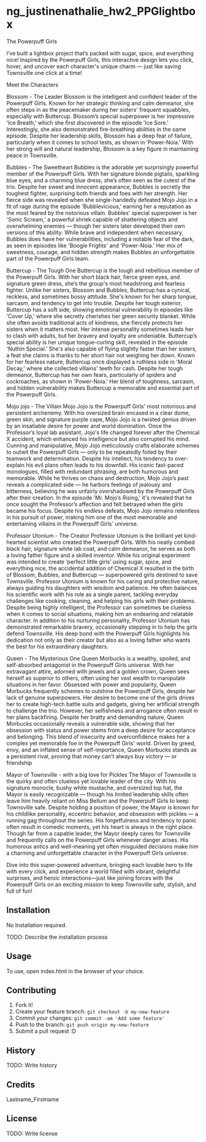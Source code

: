 # ng_justinenathalie_hw2_PPGlightbox

The Powerpuff Girls

I’ve built a lightbox project that’s packed with sugar, spice, and everything nice! Inspired by the Powerpuff Girls, this interactive design lets you click, hover, and uncover each character's unique charm — just like saving Townsville one click at a time!

Meet the Characters 

Blossom - The Leader 
Blossom is the intelligent and confident leader of the Powerpuff Girls. Known for her strategic thinking and calm demeanor, she often steps in as the peacemaker during her sisters' frequent squabbles, especially with Buttercup. Blossom’s special superpower is her impressive 'Ice Breath,' which she first discovered in the episode 'Ice Sore.' Interestingly, she also demonstrated fire-breathing abilities in the same episode. Despite her leadership skills, Blossom has a deep fear of failure, particularly when it comes to school tests, as shown in 'Power-Noia.' With her strong will and natural leadership, Blossom is a key figure in maintaining peace in Townsville.

Bubbles - The Sweetheart
Bubbles is the adorable yet surprisingly powerful member of the Powerpuff Girls. With her signature blonde pigtails, sparkling blue eyes, and a charming blue dress, she’s often seen as the cutest of the trio. Despite her sweet and innocent appearance, Bubbles is secretly the toughest fighter, surprising both friends and foes with her strength. Her fierce side was revealed when she single-handedly defeated Mojo Jojo in a fit of rage during the episode 'Bubblevicious,' earning her a reputation as the most feared by the notorious villain.
Bubbles' special superpower is her 'Sonic Scream,' a powerful shriek capable of shattering objects and overwhelming enemies — though her sisters later developed their own versions of this ability. While brave and independent when necessary, Bubbles does have her vulnerabilities, including a notable fear of the dark, as seen in episodes like 'Boogie Frights' and 'Power-Noia.' Her mix of sweetness, courage, and hidden strength makes Bubbles an unforgettable part of the Powerpuff Girls team.

Buttercup - The Tough One
Buttercup is the tough and rebellious member of the Powerpuff Girls. With her short black hair, fierce green eyes, and signature green dress, she’s the group's most headstrong and fearless fighter. Unlike her sisters, Blossom and Bubbles, Buttercup has a cynical, reckless, and sometimes bossy attitude. She's known for her sharp tongue, sarcasm, and tendency to get into trouble.
Despite her tough exterior, Buttercup has a soft side, showing emotional vulnerability in episodes like 'Cover Up,' where she secretly cherishes her green security blanket. While she often avoids traditional acts of kindness, she fiercely protects her sisters when it matters most. Her intense personality sometimes leads her to clash with adults, but her bravery and loyalty are undeniable.
Buttercup’s special ability is her unique tongue-curling skill, revealed in the episode 'Nuthin Special.' She's also capable of flying slightly faster than her sisters, a feat she claims is thanks to her short hair not weighing her down. Known for her fearless nature, Buttercup once displayed a ruthless side in 'Moral Decay,' where she collected villains' teeth for cash. Despite her tough demeanor, Buttercup has her own fears, particularly of spiders and cockroaches, as shown in 'Power-Noia.'
Her blend of toughness, sarcasm, and hidden vulnerability makes Buttercup a memorable and essential part of the Powerpuff Girls.

Mojo jojo - The Villain
Mojo Jojo is the Powerpuff Girls' most notorious and persistent archenemy. With his oversized brain encased in a clear dome, green skin, and signature purple cape, Mojo Jojo is a twisted genius driven by an insatiable desire for power and world domination. Once the Professor’s loyal lab assistant, Jojo's life changed forever after the Chemical X accident, which enhanced his intelligence but also corrupted his mind.
Cunning and manipulative, Mojo Jojo meticulously crafts elaborate schemes to outwit the Powerpuff Girls — only to be repeatedly foiled by their teamwork and determination. Despite his intellect, his tendency to over-explain his evil plans often leads to his downfall. His iconic fast-paced monologues, filled with redundant phrasing, are both humorous and memorable.
While he thrives on chaos and destruction, Mojo Jojo’s past reveals a complicated side — he harbors feelings of jealousy and bitterness, believing he was unfairly overshadowed by the Powerpuff Girls after their creation. In the episode 'Mr. Mojo’s Rising,' it's revealed that he once sought the Professor’s affection and felt betrayed when the girls became his focus.
Despite his endless defeats, Mojo Jojo remains relentless in his pursuit of power, making him one of the most memorable and entertaining villains in the Powerpuff Girls' universe.

Professor Utonium - The Creator
Professor Utonium is the brilliant yet kind-hearted scientist who created the Powerpuff Girls. With his neatly combed black hair, signature white lab coat, and calm demeanor, he serves as both a loving father figure and a skilled inventor. While his original experiment was intended to create ‘perfect little girls’ using sugar, spice, and everything nice, the accidental addition of Chemical X resulted in the birth of Blossom, Bubbles, and Buttercup — superpowered girls destined to save Townsville.
Professor Utonium is known for his caring and protective nature, always guiding his daughters with wisdom and patience. He often balances his scientific work with his role as a single parent, tackling everyday challenges like cooking, cleaning, and helping his girls with their problems. Despite being highly intelligent, the Professor can sometimes be clueless when it comes to social situations, making him an endearing and relatable character.
In addition to his nurturing personality, Professor Utonium has demonstrated remarkable bravery, occasionally stepping in to help the girls defend Townsville. His deep bond with the Powerpuff Girls highlights his dedication not only as their creator but also as a loving father who wants the best for his extraordinary daughters.

Queen - The Mysterious One
Queen Morbucks is a wealthy, spoiled, and self-absorbed antagonist in the Powerpuff Girls universe. With her extravagant attire, adorned with jewels and a golden crown, Queen sees herself as superior to others, often using her vast wealth to manipulate situations in her favor.
Obsessed with power and popularity, Queen Morbucks frequently schemes to outshine the Powerpuff Girls, despite her lack of genuine superpowers. Her desire to become one of the girls drives her to create high-tech battle suits and gadgets, giving her artificial strength to challenge the trio. However, her selfishness and arrogance often result in her plans backfiring.
Despite her bratty and demanding nature, Queen Morbucks occasionally reveals a vulnerable side, showing that her obsession with status and power stems from a deep desire for acceptance and belonging. This blend of insecurity and overconfidence makes her a complex yet memorable foe in the Powerpuff Girls' world.
Driven by greed, envy, and an inflated sense of self-importance, Queen Morbucks stands as a persistent rival, proving that money can’t always buy victory — or friendship

Mayor of Townsville - with a big love for Pickles
The Mayor of Townsville is the quirky and often clueless yet lovable leader of the city. With his signature monocle, bushy white mustache, and oversized top hat, the Mayor is easily recognizable — though his limited leadership skills often leave him heavily reliant on Miss Bellum and the Powerpuff Girls to keep Townsville safe.
Despite holding a position of power, the Mayor is known for his childlike personality, eccentric behavior, and obsession with pickles — a running gag throughout the series. His forgetfulness and tendency to panic often result in comedic moments, yet his heart is always in the right place.
Though far from a capable leader, the Mayor deeply cares for Townsville and frequently calls on the Powerpuff Girls whenever danger arises. His humorous antics and well-meaning yet often misguided decisions make him a charming and unforgettable character in the Powerpuff Girls universe.


Dive into this super-powered adventure, bringing each lovable hero to life with every click, and experience a world filled with vibrant, delightful surprises, and heroic interactions—just like joining forces with the Powerpuff Girls on an exciting mission to keep Townsville safe, stylish, and full of fun!

## Installation

No Installation required.

TODO: Describe the installation process

## Usage

To use, open index.html in the browser of your choice.

## Contributing

1. Fork it!
2. Create your feature branch: `git checkout -b my-new-feature`
3. Commit your changes: `git commit -am 'Add some feature'`
4. Push to the branch: `git push origin my-new-feature`
5. Submit a pull request :D

## History

TODO: Write history

## Credits

Lastname_Firstname

## License

TODO: Write license



